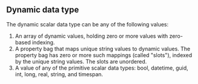
## Dynamic data type

The dynamic scalar data type can be any of the following values:

1. An array of dynamic values, holding zero or more values with zero-based indexing.
2. A property bag that maps unique string values to dynamic values. The property bag has zero or more such mappings (called "slots"), indexed by the unique string values. The slots are unordered.
3. A value of any of the primitive scalar data types: bool, datetime, guid, int, long, real, string, and timespan.
